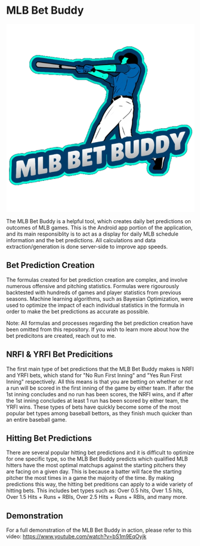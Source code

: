 # MLB Bet Buddy
![ScreenShot](bet_buddy_logo.png)

The MLB Bet Buddy is a helpful tool, which creates daily bet predictions on outcomes of MLB games. This is the Android app portion of the application, and its main responsiblity is to act as a display for daily MLB schedule information and the bet predictions. All calculations and data extraction/generation is done server-side to improve app speeds. 

## Bet Prediction Creation
The formulas created for bet prediction creation are complex, and involve numerous offensive and pitching statistics. Formulas were rigourously backtested with hundreds of games and player statistics from previous seasons. Machine learning algorithms, such as Bayesian Optimization, were used to optimize the impact of each individual statistics in the formula in order to make the bet predictions as accurate as possible.

Note: All formulas and processes regarding the bet prediction creation have been omitted from this repository. If you wish to learn more about how the bet predicitons are created, reach out to me.

## NRFI & YRFI Bet Predicitions
The first main type of bet predictions that the MLB Bet Buddy makes is NRFI and YRFI bets, which stand for "No Run First Inning" and "Yes Run First Inning" respectively. All this means is that you are betting on whether or not a run will be scored in the first inning of the game by either team. If after the 1st inning concludes and no run has been scores, the NRFI wins, and if after the 1st inning concludes at least 1 run has been scored by either team, the YRFI wins. These types of bets have quickly become some of the most popular bet types among baseball bettors, as they finish much quicker than an entire baseball game.

## Hitting Bet Predictions
There are several popular hitting bet predictions and it is difficult to optimize for one specific type, so the MLB Bet Buddy predicts which qualified MLB hitters have the most optimal matchups against the starting pitchers they are facing on a given day. This is because a batter will face the starting pitcher the most times in a game the majority of the time. By making predictions this way, the hitting bet preditions can apply to a wide variety of hitting bets. This includes bet types such as: Over 0.5 hits, Over 1.5 hits, Over 1.5 Hits + Runs + RBIs, Over 2.5 Hits + Runs + RBIs, and many more.

## Demonstration
For a full demonstration of the MLB Bet Buddy in action, please refer to this video: 
https://www.youtube.com/watch?v=bS1m9EqOyjk
